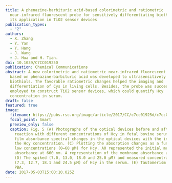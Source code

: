 ```yaml
---
title: A phenazine-barbituric acid-based colorimetric and ratiometric
  near-infrared fluorescent probe for sensitively differentiating biothiols and
  its application in TiO2 sensor devices
publication_types:
  - "2"
authors:
  - X. Zhang
  - Y. Yan
  - Y. Hang
  - J. Wang
  - J. Hua and H. Tian.
doi: 10.1039/C7CC01925D
publication: Chemical Communications
abstract: A new colorimetric and ratiometric near-infrared fluorescent probe
  based on phenazine-barbituric acid was developed to ultrasensitively detect
  biothiols. The favorable ratiometric changes helped the imaging and
  differentiation of Cys in living cells. Besides, the probe was successfully
  employed to construct TiO2 sensor devices, which could quantify Hcy
  concentration in serum.
draft: false
featured: true
image:
  filename: https://pubs.rsc.org/image/article/2017/CC/c7cc01925d/c7cc01925d-f5_hi-res.gif
  focal_point: Smart
  preview_only: false
  caption: Fig. 5 (A) Photographs of the optical devices before and after the
    reaction with different concentrations of Hcy in fetal bovine serum. (B) The
    film absorbance spectral changes in the optical devices with the increase of
    the Hcy concentration. (C) Plotting the absorption changes as a function of
    low concentrations (0–60 μM) for Hcy. A0 represented the initial membrane
    absorbance at 660 nm. A representation of the membrane absorbance at 660 nm.
    (D) The spiked (7.0, 13.0, 18.0 and 25.0 μM) and measured concentrations
    (7.3, 12.7, 18.1 and 24.5 μM) of Hcy in the serum. (E) Tautomerism of probe
    PBA.
date: 2017-05-03T15:00:10.025Z
---
```

